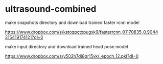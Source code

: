 # ultrasound-combined

make snapshots directory and download trained faster rcnn model

https://www.dropbox.com/s/kstoqpctxpugxk9/fasterrcnn_01170835_0.9044215419174121?dl=0

make input directory and download trained head pose model

https://www.dropbox.com/s/y502h7di8qr15vk/_epoch_12.pkl?dl=0


